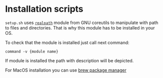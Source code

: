 # Installation scripts

`setup.sh` uses [`realpath`](https://www.gnu.org/software/coreutils/manual/html_node/realpath-invocation.html) module from GNU coreutils to manipulate with path to files and directories. That is why this module has to be installed in your OS.

To check that the module is installed just call next command:

```shell
command -v {module name}
```

If module is installed the path with description will be depicted.

For MacOS installation you can use [brew package manager](https://formulae.brew.sh/formula/coreutils)
